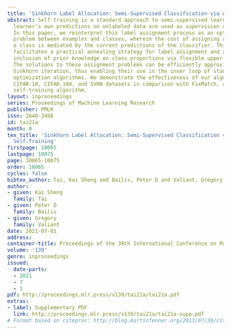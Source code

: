 ```yaml
---
title: 'Sinkhorn Label Allocation: Semi-Supervised Classification via Annealed Self-Training'
abstract: Self-training is a standard approach to semi-supervised learning where the
  learner’s own predictions on unlabeled data are used as supervision during training.
  In this paper, we reinterpret this label assignment process as an optimal transportation
  problem between examples and classes, wherein the cost of assigning an example to
  a class is mediated by the current predictions of the classifier. This formulation
  facilitates a practical annealing strategy for label assignment and allows for the
  inclusion of prior knowledge on class proportions via flexible upper bound constraints.
  The solutions to these assignment problems can be efficiently approximated using
  Sinkhorn iteration, thus enabling their use in the inner loop of standard stochastic
  optimization algorithms. We demonstrate the effectiveness of our algorithm on the
  CIFAR-10, CIFAR-100, and SVHN datasets in comparison with FixMatch, a state-of-the-art
  self-training algorithm.
layout: inproceedings
series: Proceedings of Machine Learning Research
publisher: PMLR
issn: 2640-3498
id: tai21a
month: 0
tex_title: 'Sinkhorn Label Allocation: Semi-Supervised Classification via Annealed
  Self-Training'
firstpage: 10065
lastpage: 10075
page: 10065-10075
order: 10065
cycles: false
bibtex_author: Tai, Kai Sheng and Bailis, Peter D and Valiant, Gregory
author:
- given: Kai Sheng
  family: Tai
- given: Peter D
  family: Bailis
- given: Gregory
  family: Valiant
date: 2021-07-01
address:
container-title: Proceedings of the 38th International Conference on Machine Learning
volume: '139'
genre: inproceedings
issued:
  date-parts:
  - 2021
  - 7
  - 1
pdf: http://proceedings.mlr.press/v139/tai21a/tai21a.pdf
extras:
- label: Supplementary PDF
  link: http://proceedings.mlr.press/v139/tai21a/tai21a-supp.pdf
# Format based on citeproc: http://blog.martinfenner.org/2013/07/30/citeproc-yaml-for-bibliographies/
---
```

